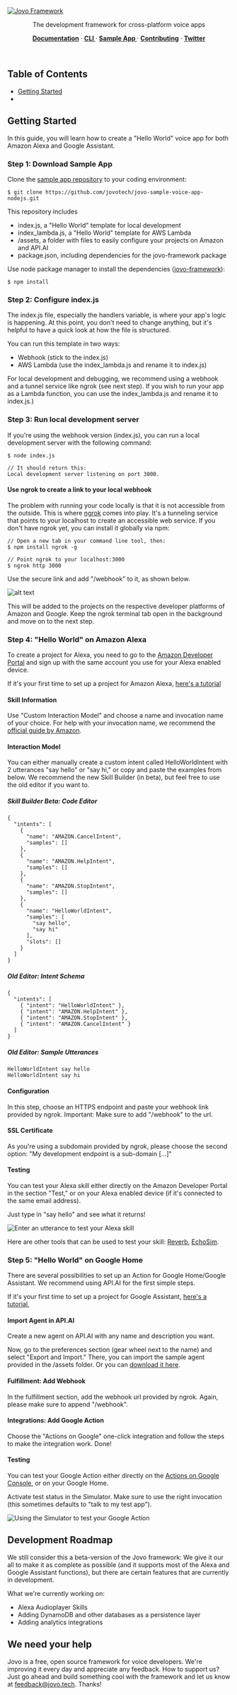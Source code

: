 [![Jovo Framework](https://www.jovo.tech/img/github-logo.png)](https://www.jovo.tech)

<p align="center">The development framework for cross-platform voice apps</p>

<p align="center">
<a href="https://www.jovo.tech/framework/docs/"><strong>Documentation</strong></a> ·
<a href="https://github.com/jovotech/jovo-cli"><strong>CLI </strong></a> ·
<a href="https://github.com/jovotech/jovo-sample-voice-app-nodejs"><strong>Sample App </strong></a>· <a href="./CONTRIBUTING.md"><strong>Contributing</strong></a> · <a href="https://twitter.com/jovotech"><strong>Twitter</strong></a></p>
<br/>

## Table of Contents

* [Getting Started](#getting-started)
* 


## Getting Started

In this guide, you will learn how to create a "Hello World" voice app for both Amazon Alexa and Google Assistant.

### Step 1: Download Sample App

Clone the [sample app repository](https://github.com/jovotech/jovo-sample-voice-app-nodejs) to your coding environment:

```
$ git clone https://github.com/jovotech/jovo-sample-voice-app-nodejs.git
```

This repository includes
* index.js, a "Hello World" template for local development
* index_lambda.js, a "Hello World" template for AWS Lambda
* /assets, a folder with files to easily configure your projects on Amazon and API.AI
* package.json, including dependencies for the jovo-framework package


Use node package manager to install the dependencies ([jovo-framework](https://www.npmjs.com/package/jovo-framework "Jovo NPM Package")):

```
$ npm install
```


### Step 2: Configure index.js

The index.js file, especially the handlers variable, is where your app's logic is happening. At this point, you don't need to change anything, but it's helpful to have a quick look at how the file is structured.

You can run this template in two ways:
* Webhook (stick to the index.js)
* AWS Lambda (use the index_lambda.js and rename it to index.js)

For local development and debugging, we recommend using a webhook and a tunnel service like ngrok (see next step). If you wish to run your app as a Lambda function, you can use the index_lambda.js and rename it to index.js.)



### Step 3: Run local development server

If you're using the webhook version (index.js), you can run a local development server with the following command: 

```
$ node index.js

// It should return this:
Local development server listening on port 3000.
```

#### Use ngrok to create a link to your local webhook

The problem with running your code locally is that it is not accessible from the outside. This is where [ngrok](https://www.ngrok.com) comes into play. It's a tunneling service that points to your localhost to create an accessible web service. If you don't have ngrok yet, you can install it globally via npm:

```
// Open a new tab in your command line tool, then:
$ npm install ngrok -g

// Point ngrok to your localhost:3000
$ ngrok http 3000
```

Use the secure link and add "/webhook" to it, as shown below.

![alt text](https://www.jovo.tech/img/get-started/ngrok.jpg "ngrok for Alexa and Google Home")

This will be added to the projects on the respective developer platforms of Amazon and Google. Keep the ngrok terminal tab open in the background and move on to the next step.



### Step 4: "Hello World" on Amazon Alexa

To create a project for Alexa, you need to go to the [Amazon Developer Portal](https://developer.amazon.com/) and sign up with the same account you use for your Alexa enabled device.

If it's your first time to set up a project for Amazon Alexa, [here's a tutorial](https://github.com/alexa/skill-sample-nodejs-fact/blob/master/README.md)

#### Skill Information

Use "Custom Interaction Model" and choose a name and invocation name of your choice. For help with your invocation name, we recommend the [official guide by Amazon](https://developer.amazon.com/public/solutions/alexa/alexa-skills-kit/docs/choosing-the-invocation-name-for-an-alexa-skill).



#### Interaction Model

You can either manually create a custom intent called HelloWorldIntent with 2 utterances "say hello" or "say hi," or copy and paste the examples from below. We recommend the new Skill Builder (in beta), but feel free to use the old editor if you want to.

##### Skill Builder Beta: Code Editor
```
{
  "intents": [
    {
      "name": "AMAZON.CancelIntent",  
      "samples": []  
    },
    {
      "name": "AMAZON.HelpIntent",
      "samples": []
    },
    {
      "name": "AMAZON.StopIntent",
      "samples": []
    },
    {
      "name": "HelloWorldIntent",
      "samples": [
        "say hello",
        "say hi"
      ],
      "slots": []
    }
  ]
}
```

##### Old Editor: Intent Schema

```
{
  "intents": [
    { "intent": "HelloWorldIntent" },
    { "intent": "AMAZON.HelpIntent" },
    { "intent": "AMAZON.StopIntent" },
    { "intent": "AMAZON.CancelIntent" }
  ]
}
```

##### Old Editor: Sample Utterances

```
HelloWorldIntent say hello
HelloWorldIntent say hi
```


#### Configuration

In this step, choose an HTTPS endpoint and paste your webhook link provided by ngrok. Important: Make sure to add "/webhook" to the url.


#### SSL Certificate

As you're using a subdomain provided by ngrok, please choose the second option: "My development endpoint is a sub-domain [...]"


#### Testing
You can test your Alexa skill either directly on the Amazon Developer Portal in the section "Test," or on your Alexa enabled device (if it's connected to the same email address).

Just type in "say hello" and see what it returns!

![Enter an utterance to test your Alexa skill](https://www.jovo.tech/img/get-started/alexa-test.jpg "Jovo Test with Alexa")

Here are other tools that can be used to test your skill: [Reverb](https://reverb.ai/), [EchoSim](https://echosim.io/).



### Step 5: "Hello World" on Google Home
There are several possibilities to set up an Action for Google Home/Google Assistant. We recommend using API.AI for the first simple steps. 

If it's your first time to set up a project for Google Assistant, [here's a tutorial](https://developers.google.com/actions/apiai/tutorials/getting-started),

#### Import Agent in API.AI

Create a new agent on API.AI with any name and description you want.

Now, go to the preferences section (gear wheel next to the name) and select "Export and Import." There, you can import the sample agent provided in the /assets folder. Or you can [download it here](https://github.com/jovotech/jovo-sample-voice-app-nodejs/blob/master/assets/APIAI_JovoSampleVoiceApp.zip).

#### Fulfillment: Add Webhook

In the fulfillment section, add the webhook url provided by ngrok. Again, please make sure to append "/webhook".

#### Integrations: Add Google Action

Choose the "Actions on Google" one-click integration and follow the steps to make the integration work. Done!


#### Testing
You can test your Google Action either directly on the [Actions on Google Console](https://console.actions.google.com/), or on your Google Home.

Activate test status in the Simulator. Make sure to use the right invocation (this sometimes defaults to "talk to my test app").

![Using the Simulator to test your Google Action](https://www.jovo.tech/img/get-started/google-test.jpg "Jovo Test with Google Assistant")


## Development Roadmap

We still consider this a beta-version of the Jovo framework: We give it our all to make it as complete as possible (and it supports most of the Alexa and Google Assistant functions), but there are certain features that are currently in development.

What we're currently working on:
* Alexa Audioplayer Skills
* Adding DynamoDB and other databases as a persistence layer
* Adding analytics integrations


## We need your help

Jovo is a free, open source framework for voice developers. We're improving it every day and appreciate any feedback. How to support us? Just go ahead and build something cool with the framework and let us know at feedback@jovo.tech. Thanks!


